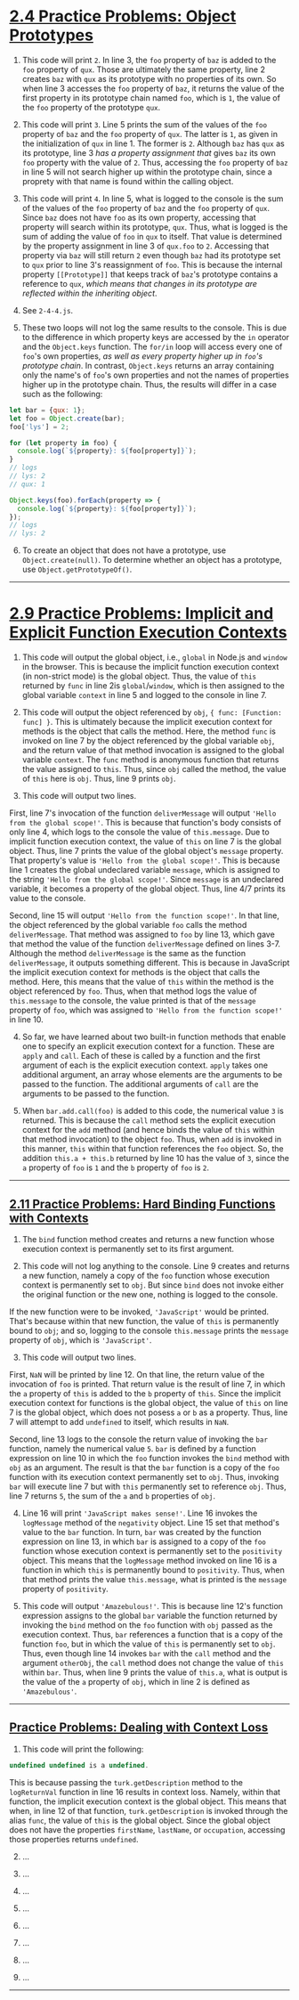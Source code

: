# [2.4 Practice Problems: Object Prototypes](https://launchschool.com/lessons/1eaf5e37/assignments/f7b8620b)

1. This code will print `2`. In line 3, the `foo` property of `baz` is added to the `foo` property of `qux`. Those are ultimately the same property, line 2 creates `baz` with `qux` as its prototype with no properties of its own. So when line 3 accesses the `foo` property of `baz`, it returns the value of the first property in its prototype chain named `foo`, which is `1`, the value of the `foo` property of the prototype `qux`.

2. This code will print `3`. Line 5 prints the sum of the values of the `foo` property of `baz` and the `foo` property of `qux`. The latter is `1`, as given in the initialization of `qux` in line 1. The former is `2`. Although `baz` has `qux` as its prototype, line 3 *has a property assignment that* gives `baz` its own `foo` property with the value of `2`. Thus, accessing the `foo` property of `baz` in line 5 will not search higher up within the prototype chain, since a proprety with that name is found within the calling object.

3. This code will print `4`. In line 5, what is logged to the console is the sum of the values of the `foo` property of `baz` and the `foo` property of `qux`. Since `baz` does not have `foo` as its own property, accessing that property will search within its prototype, `qux`. Thus, what is logged is the sum of adding the value of `foo` in `qux` to itself. That value is determined by the property assignment in line 3 of `qux.foo` to `2`. Accessing that property via `baz` will still return `2` even though `baz` had its prototype set to `qux` prior to line 3's reassignment of `foo`. This is because the internal property `[[Prototype]]` that keeps track of `baz`'s prototype contains a reference to `qux`, *which means that changes in its prototype are reflected within the inheriting object*.

4. See `2-4-4.js`.

5. These two loops will not log the same results to the console. This is due to the difference in which property keys are accessed by the `in` operator and the `Object.keys` function. The `for/in` loop will access every one of `foo`'s own properties, *as well as every property higher up in `foo`'s prototype chain*. In contrast, `Object.keys` returns an array containing only the name's of `foo`'s own properties and not the names of properties higher up in the prototype chain. Thus, the results will differ in a case such as the following:

```javascript
let bar = {qux: 1};
let foo = Object.create(bar);
foo['lys'] = 2;

for (let property in foo) {
  console.log(`${property}: ${foo[property]}`);
}
// logs
// lys: 2 
// qux: 1

Object.keys(foo).forEach(property => {
  console.log(`${property}: ${foo[property]}`);
});
// logs
// lys: 2
```

6. To create an object that does not have a prototype, use `Object.create(null)`. To determine whether an object has a prototype, use `Object.getPrototypeOf()`. 

---

# [2.9 Practice Problems: Implicit and Explicit Function Execution Contexts](https://launchschool.com/lessons/1eaf5e37/assignments/a6c48cbb)

1. This code will output the global object, i.e., `global` in Node.js and `window` in the browser. This is because the implicit function execution context (in non-strict mode) is the global object. Thus, the value of `this` returned by `func` in line 2is `global`/`window`, which is then assigned to the global variable `context` in line 5 and logged to the console in line 7.

2. This code will output the object referenced by `obj`, `{ func: [Function: func] }`. This is ultimately because the implicit execution context for methods is the object that calls the method. Here, the method `func` is invoked on line 7 by the object referenced by the global variable `obj`, and the return value of that method invocation is assigned to the global variable `context`. The `func` method is anonymous function that returns the value assigned to `this`. Thus, since `obj` called the method, the value of `this` here is `obj`. Thus, line 9 prints `obj`.

3. This code will output two lines.

First, line 7's invocation of the function `deliverMessage` will output `'Hello from the global scope!'`. This is because that function's body consists of only line 4, which logs to the console the value of `this.message`. Due to implicit function execution context, the value of `this` on line 7 is the global object. Thus, line 7 prints the value of the global object's `message` property. That property's value is `'Hello from the global scope!'`. This is because line 1 creates the global undeclared variable `message`, which is assigned to the string `'Hello from the global scope!'`. Since `message` is an undeclared variable, it becomes a property of the global object. Thus, line 4/7 prints its value to the console.

Second, line 15 will output `'Hello from the function scope!'`. In that line, the object referenced by the global variable `foo` calls the method `deliverMessage`. That method was assigned to `foo` by line 13, which gave that method the value of the function `deliverMessage` defined on lines 3-7. Although the method `deliverMessage` is the same as the function `deliverMessage`, it outputs something different. This is because in JavaScript the implicit execution context for methods is the object that calls the method. Here, this means that the value of `this` within the method is the object referenced by `foo`. Thus, when that method logs the value of `this.message` to the console, the value printed is that of the `message` property of `foo`, which was assigned to `'Hello from the function scope!'` in line 10.

4. So far, we have learned about two built-in function methods that enable one to specify an explicit execution context for a function. These are `apply` and `call`. Each of these is called by a function and the first argument of each is the explicit execution context. `apply` takes one additional argument, an array whose elements are the arguments to be passed to the function. The additional arguments of `call` are the arguments to be passed to the function.

5. When `bar.add.call(foo)` is added to this code, the numerical value `3` is returned. This is because the `call` method sets the explicit execution context for the `add` method (and hence binds the value of `this` within that method invocation) to the object `foo`. Thus, when `add` is invoked in this manner, `this` within that function references the `foo` object. So, the addition `this.a + this.b` returned by line 10 has the value of `3`, since the `a` property of `foo` is `1` and the `b` property of `foo` is `2`.

---

## [2.11 Practice Problems: Hard Binding Functions with Contexts](https://launchschool.com/lessons/1eaf5e37/assignments/ed3a72f0)

1. The `bind` function method creates and returns a new function whose execution context is permanently set to its first argument.

2. This code will not log anything to the console. Line 9 creates and returns a new function, namely a copy of the `foo` function whose execution context is permanently set to `obj`. But since `bind` does not invoke either the original function or the new one, nothing is logged to the console.

If the new function were to be invoked, `'JavaScript'` would be printed. That's because within that new function, the value of `this` is permanently bound to `obj`; and so, logging to the console `this.message` prints the `message` property of `obj`, which is `'JavaScript'`.

3. This code will output two lines.

First, `NaN` will be printed by line 12. On that line, the return value of the invocation of `foo` is printed. That return value is the result of line 7, in which the `a` property of `this` is added to the `b` property of `this`. Since the implicit execution context for functions is the global object, the value of `this` on line 7 is the global object, which does not posess `a` or `b` as a property. Thus, line 7 will attempt to add `undefined` to itself, which results in `NaN`.

Second, line 13 logs to the console the return value of invoking the `bar` function, namely the numerical value `5`. `bar` is defined by a function expression on line 10 in which the `foo` function invokes the `bind` method with `obj` as an argument. The result is that the `bar` function is a copy of the `foo` function with its execution context permanently set to `obj`. Thus, invoking `bar` will execute line 7 but with `this` permanently set to reference `obj`. Thus, line 7 returns `5`, the sum of the `a` and `b` properties of `obj`.

4. Line 16 will print `'JavaScript makes sense!'`. Line 16 invokes the `logMessage` method of the `negativity` object. Line 15 set that method's value to the `bar` function. In turn, `bar` was created by the function expression on line 13, in which `bar` is assigned to a copy of the `foo` function whose execution context is permanently set to the `positivity` object. This means that the `logMessage` method invoked on line 16 is a function in which `this` is permanently bound to `positivity`. Thus, when that method prints the value `this.message`, what is printed is the `message` property of `positivity`.

5. This code will output `'Amazebulous!'`. This is because line 12's function expression assigns to the global `bar` variable the function returned by invoking the `bind` method on the `foo` function with `obj` passed as the execution context. Thus, `bar` references a function that is a copy of the function `foo`, but in which the value of `this` is permanently set to `obj`. Thus, even though line 14 invokes `bar` with the `call` method and the argument `otherObj`, the `call` method does not change the value of `this` within `bar`. Thus, when line 9 prints the value of `this.a`, what is output is the value of the `a` property of `obj`, which in line 2 is defined as `'Amazebulous'`.

---

## [Practice Problems: Dealing with Context Loss](https://launchschool.com/lessons/1eaf5e37/assignments/408c20c3)

1. This code will print the following:

```javascript
undefined undefined is a undefined.
```

This is because passing the `turk.getDescription` method to the `logReturnVal` function in line 16 results in context loss. Namely, within that function, the implicit execution context is the global object. This means that when, in line 12 of that function, `turk.getDescription` is invoked through the alias `func`, the value of `this` is the global object. Since the global object does not have the properties `firstName`, `lastName`, or `occupation`, accessing those properties returns `undefined`.

2. ...

3. ...

4. ...

5. ...

6. ...

7. ...

8. ...

9. ...

---
